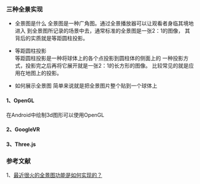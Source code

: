 
### 三种全景实现
* 全景图是什么
全景图是一种广角图。通过全景播放器可以让观看者身临其境地进入
到全景图所记录的场景中去，通常标准的全景图是一张2：1的图像，
其背后的实质就是等距圆柱投影。

* 等距圆柱投影  
等距圆柱投影是一种将球体上的各个点投影到圆柱体的侧面上的
一种投影方式，投影完之后再将它展开就是一张2：1的长方形的图像。
比较常见的就是应用在地图上的投影。

* 如何展示全景图
简单来说就是把全景图片整个贴到一个球体上

#### 1、OpenGL
在Android中绘制3d图形可以使用OpenGL

#### 2、GoogleVR

#### 3、Three.js

### 参考文献
1、[最近很火的全景图功能是如何实现的？](https://www.sohu.com/a/169580170_611601)      